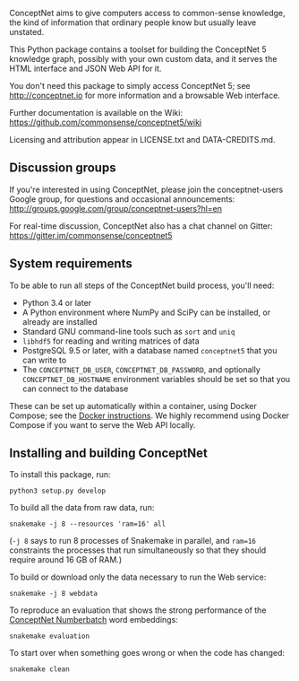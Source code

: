ConceptNet aims to give computers access to common-sense knowledge, the kind of
information that ordinary people know but usually leave unstated.

This Python package contains a toolset for building the ConceptNet 5 knowledge
graph, possibly with your own custom data, and it serves the HTML interface and
JSON Web API for it.

You don't need this package to simply access ConceptNet 5; see
http://conceptnet.io for more information and a browsable Web interface.

Further documentation is available on the Wiki: https://github.com/commonsense/conceptnet5/wiki

Licensing and attribution appear in LICENSE.txt and DATA-CREDITS.md.


## Discussion groups

If you're interested in using ConceptNet, please join the conceptnet-users
Google group, for questions and occasional announcements:
http://groups.google.com/group/conceptnet-users?hl=en

For real-time discussion, ConceptNet also has a chat channel on Gitter:
https://gitter.im/commonsense/conceptnet5


## System requirements

To be able to run all steps of the ConceptNet build process, you'll need:

* Python 3.4 or later
* A Python environment where NumPy and SciPy can be installed, or already
  are installed
* Standard GNU command-line tools such as `sort` and `uniq`
* `libhdf5` for reading and writing matrices of data
* PostgreSQL 9.5 or later, with a database named `conceptnet5` that you can
  write to
* The `CONCEPTNET_DB_USER`, `CONCEPTNET_DB_PASSWORD`, and optionally
  `CONCEPTNET_DB_HOSTNAME` environment variables should be set so that you
  can connect to the database

These can be set up automatically within a container, using Docker Compose; see
the [Docker instructions](https://github.com/commonsense/conceptnet5/wiki/Running-your-own-copy).
We highly recommend using Docker Compose if you want to serve the Web API
locally.


## Installing and building ConceptNet

To install this package, run:

    python3 setup.py develop

To build all the data from raw data, run:

    snakemake -j 8 --resources 'ram=16' all

(`-j 8` says to run 8 processes of Snakemake in parallel, and `ram=16`
constraints the processes that run simultaneously so that they should require
around 16 GB of RAM.)

To build or download only the data necessary to run the Web service:

    snakemake -j 8 webdata

To reproduce an evaluation that shows the strong performance of the
[ConceptNet Numberbatch](https://github.com/commonsense/conceptnet-numberbatch)
word embeddings:

    snakemake evaluation

To start over when something goes wrong or when the code has changed:

    snakemake clean
